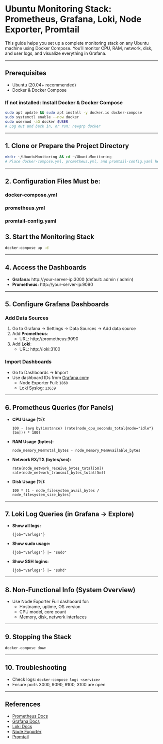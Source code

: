 # Ubuntu Monitoring Stack: Prometheus, Grafana, Loki, Node Exporter, Promtail

This guide helps you set up a complete monitoring stack on any Ubuntu machine using Docker Compose. You’ll monitor CPU, RAM, network, disk, and user logs, and visualize everything in Grafana.

---

## Prerequisites
- Ubuntu (20.04+ recommended)
- Docker & Docker Compose

### If not installed: Install Docker & Docker Compose
```sh
sudo apt update && sudo apt install -y docker.io docker-compose
sudo systemctl enable --now docker
sudo usermod -aG docker $USER
# Log out and back in, or run: newgrp docker
```

---

## 1. Clone or Prepare the Project Directory

```sh
mkdir ~/UbuntuMonitoring && cd ~/UbuntuMonitoring
# Place docker-compose.yml, prometheus.yml, and promtail-config.yaml here
```

---

## 2. Configuration Files Must be:

### docker-compose.yml

### prometheus.yml

### promtail-config.yaml

## 3. Start the Monitoring Stack

```sh
docker-compose up -d
```

---

## 4. Access the Dashboards

- **Grafana:** http://your-server-ip:3000 (default: admin / admin)
- **Prometheus:** http://your-server-ip:9090

---

## 5. Configure Grafana Dashboards

### Add Data Sources
1. Go to Grafana → Settings → Data Sources → Add data source
2. Add **Prometheus**:
   - URL: http://prometheus:9090
3. Add **Loki**:
   - URL: http://loki:3100

### Import Dashboards
- Go to Dashboards → Import
- Use dashboard IDs from [Grafana.com](https://grafana.com/grafana/dashboards/):
  - Node Exporter Full: `1860`
  - Loki Syslog: `13639`

---

## 6. Prometheus Queries (for Panels)

- **CPU Usage (%):**
  ```
  100 - (avg by(instance) (rate(node_cpu_seconds_total{mode="idle"}[5m])) * 100)
  ```
- **RAM Usage (bytes):**
  ```
  node_memory_MemTotal_bytes - node_memory_MemAvailable_bytes
  ```
- **Network RX/TX (bytes/sec):**
  ```
  rate(node_network_receive_bytes_total[5m])
  rate(node_network_transmit_bytes_total[5m])
  ```
- **Disk Usage (%):**
  ```
  100 * (1 - node_filesystem_avail_bytes / node_filesystem_size_bytes)
  ```

---

## 7. Loki Log Queries (in Grafana → Explore)

- **Show all logs:**
  ```
  {job="varlogs"}
  ```
- **Show sudo usage:**
  ```
  {job="varlogs"} |= "sudo"
  ```
- **Show SSH logins:**
  ```
  {job="varlogs"} |= "sshd"
  ```

---

## 8. Non-Functional Info (System Overview)

- Use Node Exporter Full dashboard for:
  - Hostname, uptime, OS version
  - CPU model, core count
  - Memory, disk, network interfaces

---

## 9. Stopping the Stack

```sh
docker-compose down
```

---

## 10. Troubleshooting
- Check logs: `docker-compose logs <service>`
- Ensure ports 3000, 9090, 9100, 3100 are open

---

## References
- [Prometheus Docs](https://prometheus.io/docs/)
- [Grafana Docs](https://grafana.com/docs/)
- [Loki Docs](https://grafana.com/docs/loki/latest/)
- [Node Exporter](https://github.com/prometheus/node_exporter)
- [Promtail](https://grafana.com/docs/loki/latest/clients/promtail/)
